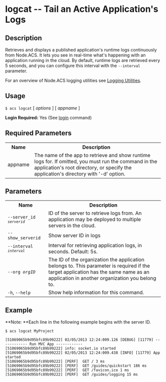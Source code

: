 
# logcat -- Tail an Active Application's Logs

## Description

Retrieves and displays a published application's runtime logs continuously from
Node.ACS. It lets you see in real-time what's happening with an application running in the cloud.  By default, runtime logs are retrieved every 5 seconds, and you can configure this interval with the `--interval` parameter. 

For an overview of Node.ACS logging utilities see [Logging Utilities](#!/guide/node_logging-section-logging-utilities).

## Usage

`$ acs logcat` [ _options_ ] [ _appname_ ]

**Login Required:** Yes (See [login](#!/guide/node_cli_login) command)

## Required Parameters

<table class="doc-table">
    <tbody>
        <tr>
            <th>Name</th>
            <th>Description</th>
        </tr>
        <tr>
            <td>appname</td>
            <td>The name of the app to retrieve and show runtime logs for. If omitted, you must run the command in the application's root directory,
                 or specify the application's directory with '-d' option.</td>
        </tr>
    </tbody>
</table>

## Parameters

<table class="doc-table">
    <tbody>
        <tr>
            <th>Name</th>
            <th>Description</th>
        </tr>
        <tr>
            <td nowrap><code>--server_id<code> <em>serverid</em></td>
            <td>ID of the server to retrieve logs from. An application may be deployed to multiple servers in the cloud.</td>
        </tr>
        <tr>
            <td nowrap><code>--show_serverid<code></td>
            <td>Show server ID in logs</td>
        </tr>
        <tr>
            <td><code>--interval<code> <em>interval</em></td>
            <td>Interval for retrieving application logs, in seconds.  Default: 5s.</td>
        </tr>
        <tr>
            <td><code>--org <em>orgID</em></code></td>
            <td>The ID of the organization the application belongs to.  This parameter is required
            if the target application has the same name as an application in another organization 
            you belong to.
             </td>
        </tr>
        <tr>
            <td><code>-h</code>, <code>--help</code></td>
            <td>Show help information for this command.</td>
        </tr>
    </tbody>
</table>

## Example

**Note: **Each line in the following example begins with the server ID.
    
    $ acs logcat MyProject
    
    [51069065b9d95bfc89b99222] 02/05/2013 12:24:009.126 [DEBUG] [11779] ------------ Run MVC App ------------
    [51069065b9d95bfc89b99222] info: socket.io started
    [51069065b9d95bfc89b99222] 02/05/2013 12:24:009.438 [INFO] [11779] App started
    [51069065b9d95bfc89b99222] [PERF]  GET / 3 ms
    [51069065b9d95bfc89b99222] [PERF]  GET /guides/quickstart 186 ms
    [51069065b9d95bfc89b99222] [PERF]  GET /favicon.ico 1 ms
    [51069065b9d95bfc89b99222] [PERF]  GET /guides/logging 15 ms
    
    

